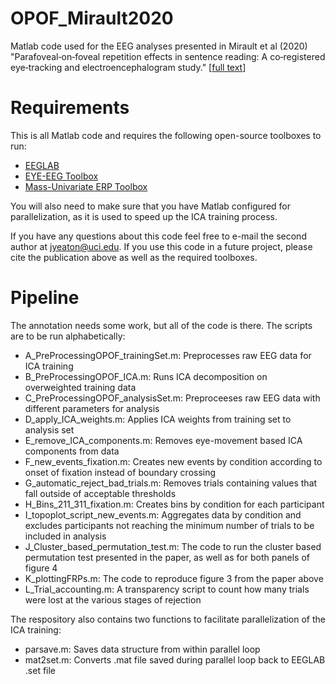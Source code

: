 # OPOF_Mirault2020
Matlab code used for the EEG analyses presented in Mirault et al (2020) "Parafoveal‐on‐foveal repetition effects in sentence reading: A co‐registered eye‐tracking and electroencephalogram study." [[full text](https://onlinelibrary.wiley.com/doi/epdf/10.1111/psyp.13553)]

# Requirements
This is all Matlab code and requires the following open-source toolboxes to run:
- [EEGLAB](https://sccn.ucsd.edu/eeglab/index.php)
- [EYE-EEG Toolbox](http://www2.hu-berlin.de/eyetracking-eeg/)
- [Mass-Univariate ERP Toolbox](https://openwetware.org/wiki/Mass_Univariate_ERP_Toolbox)

You will also need to make sure that you have Matlab configured for parallelization, as it is used to speed up the ICA training process.

If you have any questions about this code feel free to e-mail the second author at jyeaton@uci.edu. If you use this code in a future project, please cite the publication above as well as the required toolboxes.

# Pipeline
The annotation needs some work, but all of the code is there. The scripts are to be run alphabetically:
- A_PreProcessingOPOF_trainingSet.m: Preprocesses raw EEG data for ICA training
- B_PreProcessingOPOF_ICA.m: Runs ICA decomposition on overweighted training data
- C_PreProcessingOPOF_analysisSet.m: Preproceeses raw EEG data with different parameters for analysis
- D_apply_ICA_weights.m: Applies ICA weights from training set to analysis set
- E_remove_ICA_components.m: Removes eye-movement based ICA components from data 
- F_new_events_fixation.m: Creates new events by condition according to onset of fixation instead of boundary crossing
- G_automatic_reject_bad_trials.m: Removes trials containing values that fall outside of acceptable thresholds
- H_Bins_211_311_fixation.m: Creates bins by condition for each participant
- I_topoplot_script_new_events.m: Aggregates data by condition and excludes participants not reaching the minimum number of trials to be included in analysis
- J_Cluster_based_permutation_test.m: The code to run the cluster based permutation test presented in the paper, as well as for both panels of figure 4
- K_plottingFRPs.m: The code to reproduce figure 3 from the paper above
- L_Trial_accounting.m: A transparency script to count how many trials were lost at the various stages of rejection

The respository also contains two functions to facilitate parallelization of the ICA training:
- parsave.m: Saves data structure from within parallel loop
- mat2set.m: Converts .mat file saved during parallel loop back to EEGLAB .set file
